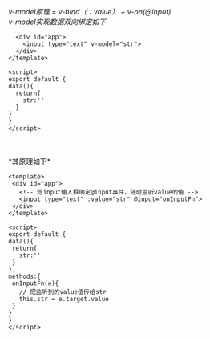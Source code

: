 *v-model原理 = v-bind（：value） + v-on(@input)*  
*v-model实现数据双向绑定如下*  
  
```<template>
  <div id="app">
    <input type="text" v-model="str">
  </div>
</template>
 
<script>
export default {
data(){
  return{
    str:''
  }
}
}
</script>
```
<br>
<br>
*其原理如下*  
 
 ``` 
<template>  
  <div id="app">  
    <!-- 给input输入框绑定@input事件，随时监听value的值 -->  
    <input type="text" :value="str" @input="onInputFn">  
  </div>
</template>
 
<script>
export default {
data(){
  return{
    str:''
  }
},
methods:{
  onInputFn(e){
    // 把监听到的value值传给str
    this.str = e.target.value
  }
}
}
</script>
```